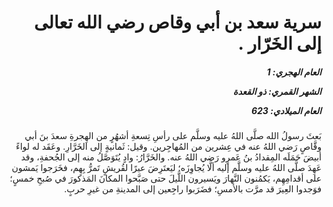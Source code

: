 <h1 dir="rtl">سرية سعد بن أبي وقاص رضي الله تعالى إلى الخَرّار .</h1>

<h5 dir="rtl">العام الهجري:  1

الشهر القمري: ذو القعدة

العام الميلادي: 623</h5>

<p dir="rtl">بَعثَ رسولُ الله صلَّى اللهُ عليه وسلَّم على رأسِ تِسعةِ أشهُرٍ من الهِجرةِ سعدَ بنَ أبي وقَّاصٍ رَضي اللهُ عنه في عِشرين من المُهاجِرين. وقيل: ثَمانيةٍ إلى الخَرَّارِ. وعَقَد له لواءً أبيضَ حَمَلَه المِقدادُ بنُ عَمرٍو رَضي اللهُ عنه. والخَرَّارُ: وادٍ يُتَوَصَّلُ منه إلى الجُحفةِ، وقد عَهِدَ صلَّى اللهُ عليه وسلَّم إليه ألَّا يُجاوِزَه؛ ليَعتَرِضَ عيرًا لقُريشٍ تَمرُّ بِهِم، فخَرَجوا يَمشون على أقدامِهِم، يَكمُنون النَّهارَ ويَسيرون اللَّيلَ حتى صَبَّحوا المكانَ المَذكورَ في صُبحِ خمسٍ؛ فوَجدوا العِيرَ قد مرَّت بالأمسِ؛ فضَرَبوا راجِعين إلى المدينةِ من غيرِ حربٍ.</p></br>
